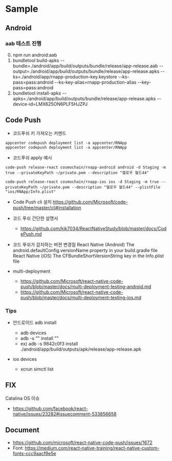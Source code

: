 # Sample

## Android

### aab 테스트 진행

0. npm run android:aab
1. bundletool build-apks --bundle=./android/app/build/outputs/bundle/release/app-release.aab --output=./android/app/build/outputs/bundle/release/app-release.apks --ks=./android/app/rnapp-production-key.keystore --ks-pass=pass:android --ks-key-alias=rnapp-production-alias --key-pass=pass:android
2. bundletool install-apks --apks=./android/app/build/outputs/bundle/release/app-release.apks --device-id=LMX625ON6PLF5HJZPJ

## Code Push

- 코드푸쉬 키 가져오는 커멘드

```
appcenter codepush deployment list -a appcenter/RNApp
appcenter codepush deployment list -a appcenter/RNApp
```

- 코드푸쉬 apply 예시

```
code-push release-react cosmochain/rnapp-android android -d Staging -m true --privateKeyPath ~/private.pem --description "헬로우 월드44"

code-push release-react cosmochain/rnapp-ios ios -d Staging -m true --privateKeyPath ~/private.pem --description "헬로우 월드44" --plistFile "ios/RNApp/Info.plist"
```

- Code Push cli 설치 https://github.com/Microsoft/code-push/tree/master/cli#installation
- 코드 푸쉬 간단한 설명서
  - https://github.com/kjk7034/ReactNativeStudy/blob/master/docs/CodePush.md
- 코드 푸쉬가 감지하는 버젼 변경점
  React Native (Android) The android.defaultConfig.versionName property in your build.gradle file
  React Native (iOS) The CFBundleShortVersionString key in the Info.plist file

- multi-deployment
  - https://github.com/Microsoft/react-native-code-push/blob/master/docs/multi-deployment-testing-android.md
  - https://github.com/Microsoft/react-native-code-push/blob/master/docs/multi-deployment-testing-ios.md


### Tips
- 안드로이드 adb install
  - adb devices
  - adb -s "<deviceIDfromlist>" install "<path-to-apk>"
   - ex) adb -s 9842c0f3 install ./android/app/build/outputs/apk/release/app-release.apk

- ios devices
  - xcrun simctl list

## FIX

Catalina OS 이슈
- https://github.com/facebook/react-native/issues/23282#issuecomment-533856658

## Document
- https://github.com/microsoft/react-native-code-push/issues/1672
- Font: https://medium.com/react-native-training/react-native-custom-fonts-ccc9aacf9e5e